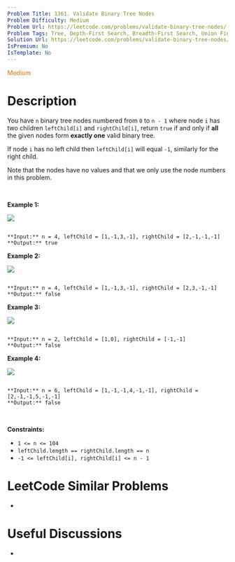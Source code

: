 ```yaml
---
Problem Title: 1361. Validate Binary Tree Nodes
Problem Difficulty: Medium
Problem Url: https://leetcode.com/problems/validate-binary-tree-nodes/
Problem Tags: Tree, Depth-First Search, Breadth-First Search, Union Find, Graph, Binary Tree
Solution Url: https://leetcode.com/problems/validate-binary-tree-nodes/solution/
IsPremium: No
IsTemplate: No
---
```


<span style="color: rgb(239, 108, 0);">Medium</span>

# Description

You have `n` binary tree nodes numbered from `0` to `n - 1` where node `i` has two children `leftChild[i]` and `rightChild[i]`, return `true` if and only if **all** the given nodes form **exactly one** valid binary tree.


If node `i` has no left child then `leftChild[i]` will equal `-1`, similarly for the right child.


Note that the nodes have no values and that we only use the node numbers in this problem.


 


**Example 1:**


![](https://assets.leetcode.com/uploads/2019/08/23/1503_ex1.png)

```

**Input:** n = 4, leftChild = [1,-1,3,-1], rightChild = [2,-1,-1,-1]
**Output:** true

```

**Example 2:**


![](https://assets.leetcode.com/uploads/2019/08/23/1503_ex2.png)

```

**Input:** n = 4, leftChild = [1,-1,3,-1], rightChild = [2,3,-1,-1]
**Output:** false

```

**Example 3:**


![](https://assets.leetcode.com/uploads/2019/08/23/1503_ex3.png)

```

**Input:** n = 2, leftChild = [1,0], rightChild = [-1,-1]
**Output:** false

```

**Example 4:**


![](https://assets.leetcode.com/uploads/2019/08/23/1503_ex4.png)

```

**Input:** n = 6, leftChild = [1,-1,-1,4,-1,-1], rightChild = [2,-1,-1,5,-1,-1]
**Output:** false

```

 


**Constraints:**


* `1 <= n <= 104`
* `leftChild.length == rightChild.length == n`
* `-1 <= leftChild[i], rightChild[i] <= n - 1`




# LeetCode Similar Problems

- []()

# Useful Discussions

- []()
